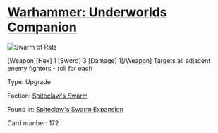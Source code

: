 # [Warhammer: Underworlds Companion](https://guidokessels.github.io/wh-underworlds)

  

![Swarm of Rats](https://warhammerunderworlds.com/wp-content/uploads/sites/6/2018/02/172_ENG.png)

[Weapon][Hex] 1 [Sword] 3 [Damage] 1[/Weapon] Targets all adjacent enemy fighters - roll for each

Type: Upgrade

Faction: [Spiteclaw's Swarm](https://guidokessels.github.io/wh-underworlds/factions/spiteclaws-swarm.md)

Found in: [Spiteclaw's Swarm Expansion](https://guidokessels.github.io/wh-underworlds/locations/spiteclaws-swarm-expansion.md)

Card number: 172
